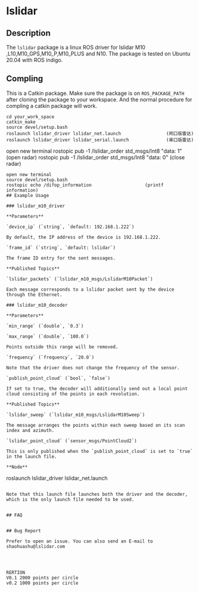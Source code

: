 # lslidar

## Description

The `lslidar` package is a linux ROS driver for lslidar M10 ,L10,M10_GPS,M10_P,M10_PLUS and N10.
The package is tested on Ubuntu 20.04 with ROS indigo.

## Compling

This is a Catkin package. Make sure the package is on `ROS_PACKAGE_PATH` after cloning the package to your workspace. And the normal procedure for compling a catkin package will work.

```
cd your_work_space
catkin_make 
source devel/setup.bash
roslaunch lslidar_driver lslidar_net.launch 				(网口版雷达)
roslaunch lslidar_driver lslidar_serial.launch 				(串口版雷达)
```

open new terminal
rostopic pub -1 /lslidar_order std_msgs/Int8 "data: 1"		(open radar)
rostopic pub -1 /lslidar_order std_msgs/Int8 "data: 0"		(close radar)

```
open new terminal
source devel/setup.bash 
rostopic echo /difop_information					(printf information)
## Example Usage

### lslidar_m10_driver

**Parameters**

`device_ip` (`string`, `default: 192.168.1.222`)

By default, the IP address of the device is 192.168.1.222.

`frame_id` (`string`, `default: lslidar`)

The frame ID entry for the sent messages.

**Published Topics**

`lslidar_packets` (`lslidar_m10_msgs/LslidarM10Packet`)

Each message corresponds to a lslidar packet sent by the device through the Ethernet.

### lslidar_m10_decoder

**Parameters**

`min_range` (`double`, `0.3`)

`max_range` (`double`, `100.0`)

Points outside this range will be removed.

`frequency` (`frequency`, `20.0`)

Note that the driver does not change the frequency of the sensor. 

`publish_point_cloud` (`bool`, `false`)

If set to true, the decoder will additionally send out a local point cloud consisting of the points in each revolution.

**Published Topics**

`lslidar_sweep` (`lslidar_m10_msgs/LslidarM10Sweep`)

The message arranges the points within each sweep based on its scan index and azimuth.

`lslidar_point_cloud` (`sensor_msgs/PointCloud2`)

This is only published when the `publish_point_cloud` is set to `true` in the launch file.

**Node**

```

roslaunch lslidar_driver lslidar_net.launch

```

Note that this launch file launches both the driver and the decoder, which is the only launch file needed to be used.


## FAQ


## Bug Report

Prefer to open an issue. You can also send an E-mail to shaohuashu@lslidar.com




RERTION 
V0.1 2000 points per circle
v0.2 1000 points per circle

```

